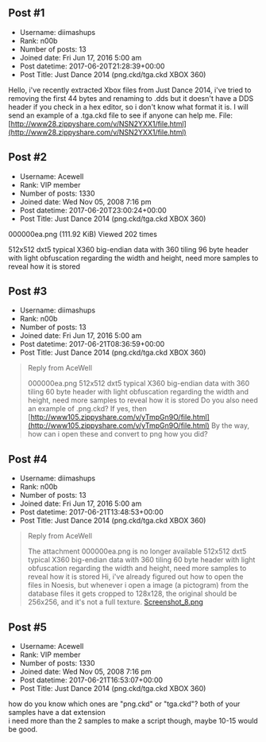 ## Post #1
- Username: diimashups
- Rank: n00b
- Number of posts: 13
- Joined date: Fri Jun 17, 2016 5:00 am
- Post datetime: 2017-06-20T21:28:39+00:00
- Post Title: Just Dance 2014 (png.ckd/tga.ckd XBOX 360)

Hello, i've recently extracted Xbox files from Just Dance 2014, i've tried to removing the first 44 bytes and renaming to .dds but it doesn't have a DDS header if you check in a hex editor, so i don't know what format it is. I will send an example of a .tga.ckd file to see if anyone can help me.  File: [http://www28.zippyshare.com/v/NSN2YXX1/file.html](http://www28.zippyshare.com/v/NSN2YXX1/file.html)
## Post #2
- Username: Acewell
- Rank: VIP member
- Number of posts: 1330
- Joined date: Wed Nov 05, 2008 7:16 pm
- Post datetime: 2017-06-20T23:00:24+00:00
- Post Title: Just Dance 2014 (png.ckd/tga.ckd XBOX 360)

000000ea.png (111.92 KiB) Viewed 202 times


512x512 dxt5 typical X360 big-endian data with 360 tiling
96 byte header with light obfuscation regarding the width and height, need more samples to reveal how it is stored
## Post #3
- Username: diimashups
- Rank: n00b
- Number of posts: 13
- Joined date: Fri Jun 17, 2016 5:00 am
- Post datetime: 2017-06-21T08:36:59+00:00
- Post Title: Just Dance 2014 (png.ckd/tga.ckd XBOX 360)

> Reply from AceWell
>
> 000000ea.png
512x512 dxt5 typical X360 big-endian data with 360 tiling
60 byte header with light obfuscation regarding the width and height, need more samples to reveal how it is stored
 Do you also need an example of .png.ckd? If yes, then [http://www105.zippyshare.com/v/yTmpGn9O/file.html](http://www105.zippyshare.com/v/yTmpGn9O/file.html) By the way, how can i open these and convert to png how you did?
## Post #4
- Username: diimashups
- Rank: n00b
- Number of posts: 13
- Joined date: Fri Jun 17, 2016 5:00 am
- Post datetime: 2017-06-21T13:48:53+00:00
- Post Title: Just Dance 2014 (png.ckd/tga.ckd XBOX 360)

> Reply from AceWell
>
> The attachment 000000ea.png is no longer available
512x512 dxt5 typical X360 big-endian data with 360 tiling
60 byte header with light obfuscation regarding the width and height, need more samples to reveal how it is stored Hi, i've already figured out how to open the files in Noesis, but whenever i open a image (a pictogram) from the database files it gets cropped to 128x128, the original should be 256x256, and it's not a full texture.
[Screenshot_8.png](https://xentaxbackup.github.io/file/13018_Screenshot_8.png)
## Post #5
- Username: Acewell
- Rank: VIP member
- Number of posts: 1330
- Joined date: Wed Nov 05, 2008 7:16 pm
- Post datetime: 2017-06-21T16:53:07+00:00
- Post Title: Just Dance 2014 (png.ckd/tga.ckd XBOX 360)

how do you know which ones are "png.ckd" or "tga.ckd"? both of your samples have a dat extension   
i need more than the 2 samples to make a script though, maybe 10-15 would be good.

